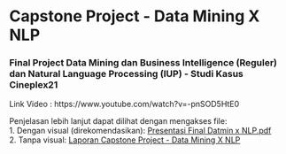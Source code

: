 # Capstone Project - Data Mining X NLP
<h3>Final Project Data Mining dan Business Intelligence (Reguler) dan Natural Language Processing (IUP) - Studi Kasus Cineplex21</h3>
<p>Link Video : https://www.youtube.com/watch?v=-pnSOD5HtE0</p>

<p>Penjelasan lebih lanjut dapat dilihat dengan mengakses file:<br>
1. Dengan visual (direkomendasikan): <a href="https://github.com/vincentmichael089/Twitter-Sentiment-Analysis/blob/master/Presentasi%20Final%20Datmin%20%20x%20NLP.pdf">Presentasi Final Datmin x NLP.pdf</a><br>
2. Tanpa visual: <a href="">Laporan Capstone Project - Data Mining X NLP</a>
</p>
